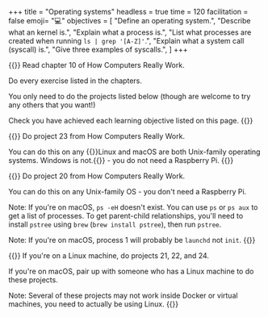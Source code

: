 +++
title = "Operating systems"
headless = true
time = 120
facilitation = false
emoji= "💻"
objectives = [
    "Define an operating system.",
    "Describe what an kernel is.",
    "Explain what a process is.",
    "List what processes are created when running `ls | grep '[A-Z]'`.",
    "Explain what a system call (syscall) is.",
    "Give three examples of syscalls.",
]
+++

{{<note type="Reading">}}
Read chapter 10 of How Computers Really Work.

Do every exercise listed in the chapters.

You only need to do the projects listed below (though are welcome to try any others that you want!)

Check you have achieved each learning objective listed on this page.
{{</note>}}

{{<note type="Project">}}
Do project 23 from How Computers Really Work.

You can do this on any {{<tooltip title="Unix-family OS">}}Linux and macOS are both Unix-family operating systems. Windows is not.{{</tooltip>}} - you do not need a Raspberry Pi.
{{</note>}}

{{<note type="Project">}}
Do project 20 from How Computers Really Work.

You can do this on any Unix-family OS - you don't need a Raspberry Pi.

Note: If you're on macOS, `ps -eH` doesn't exist. You can use `ps` or `ps aux` to get a list of processes. To get parent-child relationships, you'll need to install `pstree` using `brew` (`brew install pstree`), then run `pstree`.

Note: If you're on macOS, process 1 will probably be `launchd` not `init`.
{{</note>}}

{{<note type="Project">}}
If you're on a Linux machine, do projects 21, 22, and 24.

If you're on macOS, pair up with someone who has a Linux machine to do these projects.

Note: Several of these projects may not work inside Docker or virtual machines, you need to actually be using Linux.
{{</note>}}
